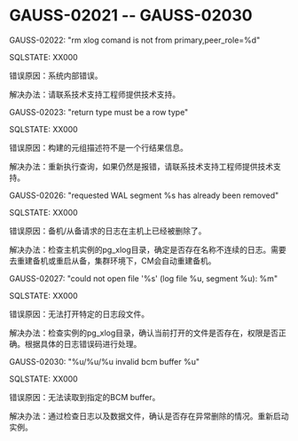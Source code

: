 # GAUSS-02021 -- GAUSS-02030<a name="ZH-CN_TOPIC_0302073230"></a>

GAUSS-02022: "rm xlog comand is not from primary,peer\_role=%d"

SQLSTATE: XX000

错误原因：系统内部错误。

解决办法：请联系技术支持工程师提供技术支持。

GAUSS-02023: "return type must be a row type"

SQLSTATE: XX000

错误原因：构建的元组描述符不是一个行结果信息。

解决办法：重新执行查询，如果仍然是报错，请联系技术支持工程师提供技术支持。

GAUSS-02026: "requested WAL segment %s has already been removed"

SQLSTATE: XX000

错误原因：备机/从备请求的日志在主机上已经被删除了。

解决办法：检查主机实例的pg\_xlog目录，确定是否存在名称不连续的日志。需要去重建备机或重启从备，集群环境下，CM会自动重建备机。

GAUSS-02027: "could not open file '%s' \(log file %u, segment %u\): %m"

SQLSTATE: XX000

错误原因：无法打开特定的日志段文件。

解决办法：检查实例的pg\_xlog目录，确认当前打开的文件是否存在，权限是否正确。根据具体的日志错误码进行处理。

GAUSS-02030: "%u/%u/%u invalid bcm buffer %u"

SQLSTATE: XX000

错误原因：无法读取到指定的BCM buffer。

解决办法：通过检查日志以及数据文件，确认是否存在异常删除的情况。重新启动实例。

